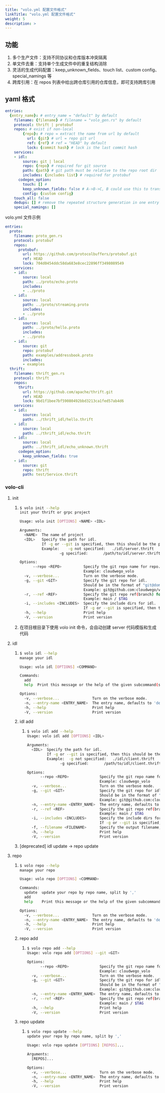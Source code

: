 ```yaml
---
title: "volo.yml 配置文件格式"
linkTitle: "volo.yml 配置文件格式"
weight: 5
description: >
---
```


## 功能

1. 多个生产文件：支持不同协议和仓库版本冲突隔离
2. 单文件去重：支持单个生成文件中的重复结构消除
3. 灵活的生成代码配置：keep_unknown_fields、touch list、custom config、special_namings 等
4. 跨库引用：在 repos 列表中给出跨仓库引用的仓库信息，即可支持跨库引用

## yaml 格式

```YAML
entries:
  {entry_name}: # entry_name = "default" by default
    filename: {filename} # filename = "volo_gen.rs" by default
    protocol: thrift | protobuf
    repos: # exist if non-local
        {repo}: # repo = extract the name from url by default
          url: {git} # url = repo git url
          ref: {ref} # ref = "HEAD" by default
          lock: {commit hash} # lock is the last commit hash
    services:
    - idl:
        source: git | local
        repo: {repo} # required for git source
        path: {path} # git path must be relative to the repo root dir
        includes: {includes list} # required for protobuf
      codegen_option:
        touch: [] #
        keep_unknown_fields: false # A->B->C, B could use this to transfer the unknown fields which is needed by A and C.
        config: {custom config}
    touch_all: false
    dedups: [] # remove the repeated structure generation in one entry
    special_namings: []
```

volo.yml 文件示例

```YAML
entries:
  proto:
    filename: proto_gen.rs
    protocol: protobuf
    repos:
      protobuf:
        url: https://github.com/protocolbuffers/protobuf.git
        ref: HEAD
        lock: 704d0454ddc58da683e8cec22896ff3498089549
    services:
    - idl:
        source: local
        path: ../proto/echo.proto
        includes:
        - ../proto
    - idl:
        source: local
        path: ../proto/streaming.proto
        includes:
        - ../proto
    - idl:
        source: local
        path: ../proto/hello.proto
        includes:
        - ../proto
    - idl:
        source: git
        repo: protobuf
        path: examples/addressbook.proto
        includes:
        - examples
  thrift:
    filename: thrift_gen.rs
    protocol: thrift
    repos:
      thrift:
        url: https://github.com/apache/thrift.git
        ref: HEAD
        lock: 9bd1f1bee7bf59080492bbd3213ca1fed57ab4d6
    services:
    - idl:
        source: local
        path: ../thrift_idl/hello.thrift
    - idl:
        source: local
        path: ../thrift_idl/echo.thrift
    - idl:
        source: local
        path: ../thrift_idl/echo_unknown.thrift
      codegen_option:
        keep_unknown_fields: true
    - idl:
        source: git
        repo: thrift
        path: test/Service.thrift
```

### volo-cli

1. init

   1. ```bash
      $ volo init --help
      init your thrift or grpc project

      Usage: volo init [OPTIONS] <NAME> <IDL>

      Arguments:
        <NAME>  The name of project
        <IDL>   Specify the path for idl.
                If -g or --git is specified, then this should be the path in the specified git repo.
                Example: 	-g not specified:	./idl/server.thrift
                		-g specified:		/path/to/idl/server.thrift

      Options:
            --repo <REPO>          Specify the git repo name for repo.
                                   Example: cloudwego_volo
        -v, --verbose...           Turn on the verbose mode.
        -g, --git <GIT>            Specify the git repo for idl.
                                   Should be in the format of "git@domain:path/repo.git".
                                   Example: git@github.com:cloudwego/volo.git
        -r, --ref <REF>            Specify the git repo ref(branch) for idl.
                                   Example: main / $TAG
        -i, --includes <INCLUDES>  Specify the include dirs for idl.
                                   If -g or --git is specified, then this should be the path in the specified git repo.
        -h, --help                 Print help
        -V, --version              Print version
      ```

   2. 在项目根目录下使用 volo init 命令，会自动创建 server 代码模版和生成代码

2. idl

   1. ```bash
      $ volo idl --help
      manage your idl

      Usage: volo idl [OPTIONS] <COMMAND>

      Commands:
        add
        help  Print this message or the help of the given subcommand(s)

      Options:
        -v, --verbose...               Turn on the verbose mode.
        -n, --entry-name <ENTRY_NAME>  The entry name, defaults to 'default'. [default: default]
        -h, --help                     Print help
        -V, --version                  Print version
      ```

   2. idl add

      1. ```bash
         $ volo idl add --help
         Usage: volo idl add [OPTIONS] <IDL>

         Arguments:
           <IDL>  Specify the path for idl.
                  If -g or --git is specified, then this should be the path in the specified git repo.
                  Example: 	-g not specified:	./idl/client.thrift
                  		-g specified:		/path/to/idl/client.thrift

         Options:
               --repo <REPO>              Specify the git repo name for repo.
                                          Example: cloudwego_volo
           -v, --verbose...               Turn on the verbose mode.
           -g, --git <GIT>                Specify the git repo for idl.
                                          Should be in the format of "git@domain:path/repo.git".
                                          Example: git@github.com:cloudwego/volo.git
           -n, --entry-name <ENTRY_NAME>  The entry name, defaults to 'default'. [default: default]
           -r, --ref <REF>                Specify the git repo ref(branch) for idl.
                                          Example: main / $TAG
           -i, --includes <INCLUDES>      Specify the include dirs for idl.
                                          If -g or --git is specified, then this should be the path in the specified git repo.
           -f, --filename <FILENAME>      Specify the output filename, defaults to 'volo_gen.rs'. [default: volo_gen.rs]
           -h, --help                     Print help
           -V, --version                  Print version
         ```

   3. [deprecated] idl update -> repo update

3. repo

   1. ```bash
      $ volo repo --help
      manage your repo

      Usage: volo repo [OPTIONS] <COMMAND>

      Commands:
        update  update your repo by repo name, split by ','
        add
        help    Print this message or the help of the given subcommand(s)

      Options:
        -v, --verbose...               Turn on the verbose mode.
        -n, --entry-name <ENTRY_NAME>  The entry name, defaults to 'default'. [default: default]
        -h, --help                     Print help
        -V, --version                  Print version
      ```

   2. repo add

      1. ```bash
         $ volo repo add --help
         Usage: volo repo add [OPTIONS] --git <GIT>

         Options:
               --repo <REPO>              Specify the git repo name for repo.
                                          Example: cloudwego_volo
           -v, --verbose...               Turn on the verbose mode.
           -g, --git <GIT>                Specify the git repo for idl.
                                          Should be in the format of "git@domain:path/repo.git".
                                          Example: git@github.com:cloudwego/volo.git
           -n, --entry-name <ENTRY_NAME>  The entry name, defaults to 'default'. [default: default]
           -r, --ref <REF>                Specify the git repo ref(branch) for idl.
                                          Example: main / $TAG
           -h, --help                     Print help
           -V, --version                  Print version
         ```

   3. repo update

      1. ```bash
         $ volo repo update --help
         update your repo by repo name, split by ','

         Usage: volo repo update [OPTIONS] [REPOS]...

         Arguments:
           [REPOS]...

         Options:
           -v, --verbose...               Turn on the verbose mode.
           -n, --entry-name <ENTRY_NAME>  The entry name, defaults to 'default'. [default: default]
           -h, --help                     Print help
           -V, --version                  Print version
         ```
